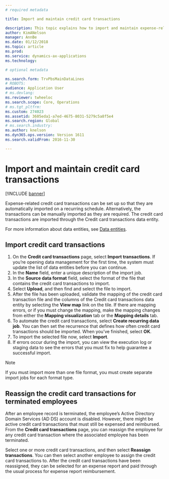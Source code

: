 ```yaml
---
# required metadata

title: Import and maintain credit card transactions

description: This topic explains how to import and maintain expense-related credit card transactions. These transactions can be set up so that they are automatically imported on a recurring schedule, or they can be manually imported as they are required.
author: KimANelson 
manager: AnnBe
ms.date: 01/12/2018
ms.topic: article
ms.prod: 
ms.service: dynamics-ax-applications
ms.technology: 

# optional metadata

ms.search.form: TrvPbsMainDataLines
# ROBOTS: 
audience: Application User
# ms.devlang: 
ms.reviewer: twheeloc
ms.search.scope: Core, Operations
# ms.tgt_pltfrm: 
ms.custom: 274023
ms.assetid: 3605eda1-a7ed-4675-8031-5279c5a8f5e4
ms.search.region: Global
# ms.search.industry: 
ms.author: knelson
ms.dyn365.ops.version: Version 1611
ms.search.validFrom: 2016-11-30

---
```


# Import and maintain credit card transactions

[!INCLUDE [banner](../includes/banner.md)]

Expense-related credit card transactions can be set up so that they are automatically imported on a recurring schedule. Alternatively, the transactions can be manually imported as they are required. The credit card transactions are imported through the Credit card transactions data entity.

For more information about data entities, see [Data entities](../../dev-itpro/data-entities/data-entities.md).

## Import credit card transactions

1. On the **Credit card transactions** page, select **Import transactions**. If you’re opening data management for the first time, the system must update the list of data entities before you can continue.
2. In the **Name** field, enter a unique description of the import job.
3. In the **Source data format** field, select the format of the file that contains the credit card transactions to import.
4. Select **Upload**, and then find and select the file to import.
5. After the file has been uploaded, validate the mapping of the credit card transaction file and the columns of the Credit card transactions data entity by selecting the **View map** link on the tile. If there are mapping errors, or if you must change the mapping, make the mapping changes from either the **Mapping visualization** tab or the **Mapping details** tab.
6. To automate the credit card transactions, select **Create recurring data job**. You can then set the recurrence that defines how often credit card transactions should be imported. When you’ve finished, select **OK**.
7. To import the selected file now, select **Import**.
8. If errors occur during the import, you can view the execution log or staging data to see the errors that you must fix to help guarantee a successful import.

> [!NOTE]
> If you must import more than one file format, you must create separate import jobs for each format type.

## Reassign the credit card transactions for terminated employees

After an employee record is terminated, the employee’s Active Directory Domain Services (AD DS) account is disabled. However, there might be active credit card transactions that must still be expensed and reimbursed. From the **Credit card transactions** page, you can reassign the employee for any credit card transaction where the associated employee has been terminated.

Select one or more credit card transactions, and then select **Reassign transactions**. You can then select another employee to assign the credit card transactions to. After the credit card transactions have been reassigned, they can be selected for an expense report and paid through the usual process for expense report reimbursement.
